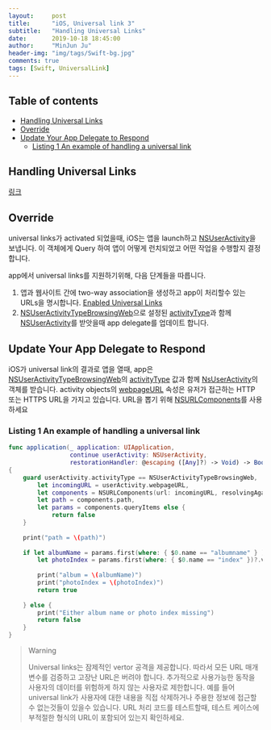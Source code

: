```yaml
---
layout:     post
title:      "iOS, Universal link 3"
subtitle:   "Handling Universal Links"
date:       2019-10-18 18:45:00
author:     "MinJun Ju"
header-img: "img/tags/Swift-bg.jpg"
comments: true 
tags: [Swift, UniversalLink]
--- 
```


## Table of contents 

  - [<U>Handling Universal Links</U>](#section-id-1)
  - [<U>Override</U>](#section-id-5)
  - [<U>Update Your App Delegate to Respond</U>](#section-id-13)
    - [<U>Listing 1 An example of handling a universal link</U>](#section-id-17)
  


<div id='section-id-1'/>

## Handling Universal Links

[링크](https://developer.apple.com/documentation/uikit/inter-process_communication/allowing_apps_and_websites_to_link_to_your_content/handling_universal_links)

<div id='section-id-5'/>

## Override 
universal links가 activated 되었을때, iOS는 앱을 launch하고 [NSUserActivity](https://developer.apple.com/documentation/foundation/nsuseractivity)을 보냅니다. 이 객체에게 Query 하여 앱이 어떻게 런치되었고 어떤 작업을 수행할지 결정합니다. 

app에서 universal links를 지원하기위해, 다음 단계들을 따릅니다. 

1. 앱과 웹사이트 간에 two-way association을 생성하고 app이 처리할수 있는 URLs을 명시합니다. [Enabled Universal Links](https://developer.apple.com/documentation/uikit/inter-process_communication/allowing_apps_and_websites_to_link_to_your_content/enabling_universal_links)
2. [NSUserActivityTypeBrowsingWeb](https://developer.apple.com/documentation/foundation/nsuseractivitytypebrowsingweb)으로 설정된 [activityType](https://developer.apple.com/documentation/foundation/nsuseractivity/1409611-activitytype)과 함께 [NSUserActivity](https://developer.apple.com/documentation/foundation/nsuseractivity)를 받앗을때 app delegate를 업데이트 합니다. 

<div id='section-id-13'/>

## Update Your App Delegate to Respond 

iOS가 universal link의 결과로 앱을 열때, app은 [NSUserActivityTypeBrowsingWeb](https://developer.apple.com/documentation/foundation/nsuseractivitytypebrowsingweb)의 [activityType](https://developer.apple.com/documentation/foundation/nsuseractivity/1409611-activitytype) 값과 함께 [NsUserActivity](https://developer.apple.com/documentation/foundation/nsuseractivity)의 객체를 받습니다. activity objects의 [webpageURL](https://developer.apple.com/documentation/foundation/nsuseractivity/1418086-webpageurl) 속성은 유저가 접근하는 HTTP 또는 HTTPS URL을 가지고 있습니다. URL을 뽑기 위해 [NSURLComponents](https://developer.apple.com/documentation/foundation/nsurlcomponents)를 사용하세요 

<div id='section-id-17'/>

### Listing 1 An example of handling a universal link

```swift
func application(_ application: UIApplication,
                 continue userActivity: NSUserActivity,
                 restorationHandler: @escaping ([Any]?) -> Void) -> Bool
{
    guard userActivity.activityType == NSUserActivityTypeBrowsingWeb,
        let incomingURL = userActivity.webpageURL,
        let components = NSURLComponents(url: incomingURL, resolvingAgainstBaseURL: true),
        let path = components.path,
        let params = components.queryItems else {
            return false
    }
    
    print("path = \(path)")
    
    if let albumName = params.first(where: { $0.name == "albumname" } )?.value,
        let photoIndex = params.first(where: { $0.name == "index" })?.value {
        
        print("album = \(albumName)")
        print("photoIndex = \(photoIndex)")
        return true
        
    } else {
        print("Either album name or photo index missing")
        return false
    }
}
```

> Warning 
> 
> Universal links는 잠제적인 vertor 공격을 제공합니다. 따라서 모든 URL 매개변수를 검증하고 고장난 URL은 버려야 합니다. 추가적으로 사용가능한 동작을 사용자의 데이터를 위험하게 하지 않는 사용자로 제한합니다. 예를 들어 universal link가 사용자에 대한 내용을 직접 삭제하거나 주용한 정보에 접근할수 없는것들이 있을수 있습니다. URL 처리 코드를 테스트할때, 테스트 케이스에 부적절한 형식의 URL이 포함되어 있는지 확인하세요. 

